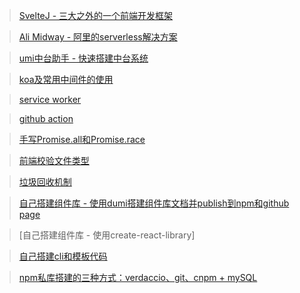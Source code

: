 > [SvelteJ - 三大之外的一个前端开发框架](https://zhuanlan.zhihu.com/p/97825481)

> [Ali Midway - 阿里的serverless解决方案](https://www.yuque.com/midwayjs/faas/quick_start)

> [umi中台助手 - 快速搭建中台系统](https://dfocusgroup.github.io/generator-umi/)

> [koa及常用中间件的使用](https://juejin.cn/post/6914163421208412173#heading-7)

> [service worker](https://zhuanlan.zhihu.com/p/115243059)

> [github action](https://juejin.cn/post/6950799922178310152#heading-18)

> [手写Promise.all和Promise.race](https://juejin.cn/post/6976028030770610213)

> [前端校验文件类型](https://juejin.cn/post/6971935704938971173)

> [垃圾回收机制](https://juejin.cn/post/6981588276356317214)

> [自己搭建组件库 - 使用dumi搭建组件库文档并publish到npm和github page](https://juejin.cn/post/6904795653243994125)

> [自己搭建组件库 - 使用create-react-library]

> [自己搭建cli和模板代码](https://juejin.cn/post/6989885344749617166?from=main_page)

> [npm私库搭建的三种方式：verdaccio、git、cnpm + mySQL](https://juejin.cn/post/6844904033354776590)